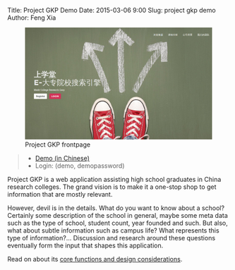 Title: Project GKP Demo
Date: 2015-03-06 9:00
Slug: project gkp demo
Author: Feng Xia


<figure class="row">
    <img src="images/demo_gkp.png"/>
    <figcaption>Project GKP frontpage</figcaption>
</figure>

> * [Demo (in Chinese)][2]
> * Login: (demo, demopassword)


Project GKP is a web application assisting high school
graduates in China research colleges.
The grand vision is to
make it a one-stop shop to get information that are mostly
relevant.

However, devil is in the details. What do you
want to know about a school? Certainly some description
of the school in general, maybe some meta data such as
the type of school, student count, year founded and such.
But also, what about subtle information such as campus life?
What represents this type of information?...
Discussion and research around these questions eventually
form the input that shapes this application.

Read on about its [core functions and design considerations][1].


[1]: {filename}/workspace/gkp/introduction.md
[2]: http://fengxia.co:8001/gkp/
